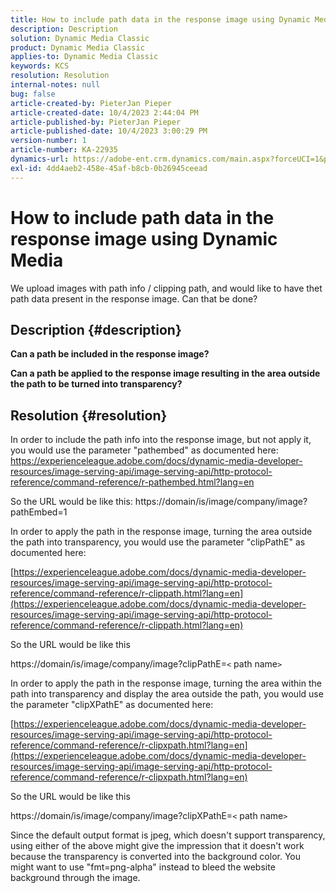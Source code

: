 ```yaml
---
title: How to include path data in the response image using Dynamic Media
description: Description
solution: Dynamic Media Classic
product: Dynamic Media Classic
applies-to: Dynamic Media Classic
keywords: KCS
resolution: Resolution
internal-notes: null
bug: false
article-created-by: PieterJan Pieper
article-created-date: 10/4/2023 2:44:04 PM
article-published-by: PieterJan Pieper
article-published-date: 10/4/2023 3:00:29 PM
version-number: 1
article-number: KA-22935
dynamics-url: https://adobe-ent.crm.dynamics.com/main.aspx?forceUCI=1&pagetype=entityrecord&etn=knowledgearticle&id=92487871-c462-ee11-be6e-6045bd006793
exl-id: 4dd4aeb2-458e-45af-b8cb-0b26945ceead
---
```

# How to include path data in the response image using Dynamic Media


We upload images with path info / clipping path, and would like to have thet path data present in the response image.
 Can that be done?

## Description {#description}


<b>Can a path be included in the response image?</b>

<b>Can a path be applied to the response image resulting in the area outside the path to be turned into transparency?</b>


## Resolution {#resolution}


In order to include the path info into the response image, but not apply it, you would use the parameter "pathembed" as documented here:
 https://experienceleague.adobe.com/docs/dynamic-media-developer-resources/image-serving-api/image-serving-api/http-protocol-reference/command-reference/r-pathembed.html?lang=en

So the URL would be like this:
 https://domain/is/image/company/image?pathEmbed=1

In order to apply the path in the response image, turning the area outside the path into transparency, you would use the parameter "clipPathE" as documented here:

[https://experienceleague.adobe.com/docs/dynamic-media-developer-resources/image-serving-api/image-serving-api/http-protocol-reference/command-reference/r-clippath.html?lang=en](https://experienceleague.adobe.com/docs/dynamic-media-developer-resources/image-serving-api/image-serving-api/http-protocol-reference/command-reference/r-clippath.html?lang=en)

So the URL would be like this

https://domain/is/image/company/image?clipPathE=`<` path name`>`

In order to apply the path in the response image, turning the area within the path into transparency and display the area outside the path, you would use the parameter "clipXPathE" as documented here:

[https://experienceleague.adobe.com/docs/dynamic-media-developer-resources/image-serving-api/image-serving-api/http-protocol-reference/command-reference/r-clipxpath.html?lang=en](https://experienceleague.adobe.com/docs/dynamic-media-developer-resources/image-serving-api/image-serving-api/http-protocol-reference/command-reference/r-clipxpath.html?lang=en)

So the URL would be like this

https://domain/is/image/company/image?clipXPathE=`<` path name`>`

Since the default output format is jpeg, which doesn't support transparency, using either of the above might give the impression that it doesn't work because the transparency is converted into the background color. You might want to use "fmt=png-alpha" instead to bleed the website background through the image.
